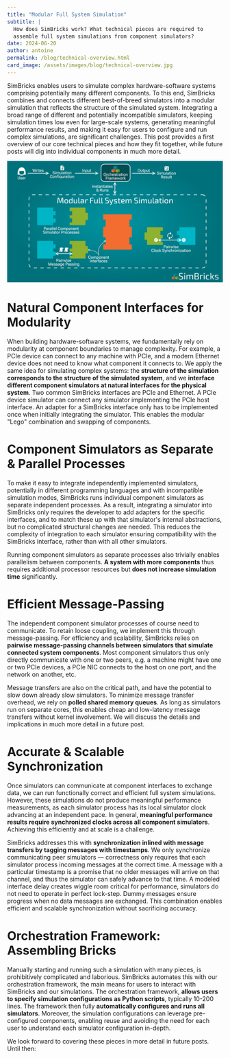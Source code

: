 ```yaml
---
title: "Modular Full System Simulation"
subtitle: |
  How does SimBricks work? What technical pieces are required to
  assemble full system simulations from component simulators?
date: 2024-06-20
author: antoine
permalink: /blog/technical-overview.html
card_image: /assets/images/blog/technical-overview.jpg
---
```


SimBricks enables users to simulate complex hardware-software systems comprising
potentially many different components. To this end, SimBricks combines and
connects different best-of-breed simulators into a modular simulation that
reflects the structure of the simulated system. Integrating a broad range of
different and potentially incompatible simulators, keeping simulation times low
even for large-scale systems, generating meaningful performance results, and
making it easy for users to configure and run complex simulations, are
significant challenges. This post provides a first overview of our core
technical pieces and how they fit together, while future posts will dig into
individual components in much more detail.

![Overview of the core technical pieces in SimBricks.](/assets/images/blog/technical-overview.jpg)


# Natural Component Interfaces for Modularity
When building hardware-software systems, we fundamentally rely on modularity at
component boundaries to manage complexity. For example, a PCIe device can
connect to any machine with PCIe, and a modern Ethernet device does not need to
know what component it connects to. We apply the same idea for simulating
complex systems: the **structure of the simulation corresponds to the structure
of the simulated system**, and we **interface different component simulators at
natural interfaces for the physical system**. Two common SimBricks interfaces
are PCIe and Ethernet. A PCIe device simulator can connect any simulator
implementing the PCIe host interface. An adapter for a SimBricks interface only
has to be implemented once when initially integrating the simulator. This
enables the modular "Lego" combination and swapping of components.


# Component Simulators as Separate & Parallel Processes
To make it easy to integrate independently implemented simulators, potentially
in different programming languages and with incompatible simulation modes,
SimBricks runs individual component simulators as separate independent processes.
As a result, integrating a simulator into SimBricks only requires the developer
to add adapters for the specific interfaces, and to match these up with that
simulator's internal abstractions, but no complicated structural changes are
needed. This reduces the complexity of integration to each simulator ensuring
compatibility with the SimBricks interface, rather than with all other
simulators.

Running component simulators as separate processes also trivially enables
parallelism between components. **A system with more components** thus requires
additional processor resources but **does not increase simulation time**
significantly.

# Efficient Message-Passing
The independent component simulator processes of course need to communicate. To
retain loose coupling, we implement this through message-passing. For efficiency
and scalability, SimBricks relies on **pairwise message-passing channels between
simulators that simulate connected system components**.  Most component
simulators thus only directly communicate with one or two peers, e.g. a machine
might have one or two PCIe devices, a PCIe NIC connects to the host on one port,
and the network on another, etc.

Message transfers are also on the critical path, and have the potential to slow
down already slow simulators. To minimize message transfer overhead, we rely on
**polled shared memory queues**. As long as simulators run on separate cores,
this enables cheap and low-latency message transfers without kernel involvement.
We will discuss the details and implications in much more detail in a future
post.

# Accurate & Scalable Synchronization
Once simulators can communicate at component interfaces to exchange data, we can
run functionally correct and efficient full system simulations. However, these
simulations do not produce meaningful performance measurements, as each
simulator process has its local simulator clock advancing at an independent
pace. In general, **meaningful performance results require synchronized clocks
across all component simulators**. Achieving this efficiently and at scale is a
challenge.

SimBricks addresses this with **synchronization inlined with message transfers
by tagging messages with timestamps**. We only synchronize communicating peer
simulators — correctness only requires that each simulator process incoming
messages at the correct time. A message with a particular timestamp is a promise
that no older messages will arrive on that channel, and thus the simulator can
safely advance to that time. A modeled interface delay creates wiggle room
critical for performance, simulators do not need to operate in perfect
lock-step. Dummy messages ensure progress when no data messages are exchanged.
This combination enables efficient and scalable synchronization without
sacrificing accuracy.

# Orchestration Framework: Assembling Bricks
Manually starting and running such a simulation with many pieces, is
prohibitively complicated and laborious. SimBricks automates this with our
orchestration framework, the main means for users to interact with SimBricks and
our simulations. The orchestration framework, **allows users to specify
simulation configurations as Python scripts**, typically 10-200 lines.
The framework then fully **automatically configures and runs all simulators**.
Moreover, the simulation configurations can leverage pre-configured components,
enabling reuse and avoiding the need for each user to understand each simulator
configuration in-depth.


We look forward to covering these pieces in more detail in future posts. Until
then: